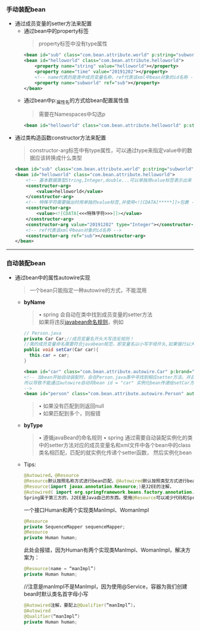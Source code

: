 ### 手动装配bean
  + 通过成员变量的setter方法来配置
    + 通过bean中的property标签
      > property标签中没有type属性
      ```xml
      <bean id="sub" class="com.bean.attribute.world" p:string="subworld"></bean>
      <bean id="helloworld" class="com.bean.attribute.helloworld">
          <property name="string" value="helloworld"></property>
          <property name="time" value="20191202"></property>
          <!-- name代表的是类中成员变量名称，ref代表该xml中bean对象的id名称 -->
          <property name="subworld" ref="sub"></property>
      </bean>
      ```
    + 通过bean中p:<sub>属性名</sub>的方式给bean配置属性值
      > 需要在Namespaces中勾选p
      ```xml
      <bean id="helloworld" class="com.bean.attribute.helloworld" p:string="helloworld" p:time="20191202"></bean>
      ```
  + 通过类构造函数constructor方法来配置
    > constructor-arg标签中有type属性，可以通过type来指定value中的数据应该转换成什么类型
      ```xml
      <bean id="sub" class="com.bean.attribute.world" p:string="subworld"></bean>
      <bean id="helloworld" class="com.bean.attribute.helloworld">
          <!-- 基本数据类型String,Integer,double...可以单独用value标签表示出来 -->
          <constructor-arg>
              <value>helloworld</value>
          </constructor-arg>
          <!-- 特殊字符需要输出时用单独的value标签,并使用<![CDATA[*****]]>包裹 -->
          <constructor-arg>
              <value><![CDATA[<<<特殊字符>>>]]></value>
          </constructor-arg>
          <constructor-arg value="20191202" type="Integer"></constructor-arg>
          <!-- ref代表该xml中bean对象的id名称 -->
          <constructor-arg ref="sub"></constructor-arg>
      </bean>
      ```
---
### 自动装配bean
  + 通过bean中的属性autowire实现
    > 一个bean只能指定一种autowire的方式，不能混用
    + **byName**
      > • spring 会自动在类中找到成员变量的setter方法<br>
        如果将违反[javabean命名规则](https://www.cnblogs.com/sunTin/p/7172932.html)，例如
        ```java
        // Person.java
        private Car Car;//成员变量名开头大写违反规则！
        //类的成员变量命名需要符合javabean规范，即变量名以小写字母开头,如果强行以大写开头，由于命名规则的原因，getCar,setCar,会因为其默认对应的成员变量名称为car，而无法触发setCar和getCar函数，也就是找不到car这个名字的成员变量
        public void setCar(Car car){
          this.car = car;
        }
        ```
        ```xml
        <bean id="car" class="com.bean.attribute.autowire.Car" p:brand="BMW" p:price="300000">
        <!-- 当bean开始自动装配时，会在Person.java类中寻找到相应setter方法，并且通过setCar对应的成员变量名为car，但是定义的成员变量名却为Car 
        所以导致不能通过autowire自动将bean id = "car" 实例化bean传递给setCar方法注入装配，Person实例化后的Car属性仍旧为null
        -->
        <bean id="person" class="com.bean.attribute.autowire.Person" autowire="byName"></bean>
        ```
      > • 如果没有匹配到则返回null<br>
      > • 如果匹配到多个，则报错
    + **byType**
      > • 遵循javaBean的命名规则
      > • spring 通过需要自动装配实例化的类中的setter方法对应的成员变量名和xml文件中各个bean中的class类名相匹配，匹配的就实例化传递个setter函数，          然后实例化bean
    + Tips:
      ```java
      @Autowired、@Resource
      @Resource默认按照名称方式进行bean匹配，@Autowired默认按照类型方式进行bean匹配
      @Resource(import javax.annotation.Resource;)是J2EE的注解，
      @Autowired( import org.springframework.beans.factory.annotation.Autowired;)是Spring的注解
      Spring属于第三方的，J2EE是Java自己的东西。使用@Resource可以减少代码和Spring之间的耦合。
      ```
      一个接口Human和两个实现类ManImpl、WomanImpl
      ```java
      @Resource
      private SequenceMapper sequenceMapper;
      @Resource
      private Human human;
      ```
      此处会报错，因为Human有两个实现类ManImpl、WomanImpl，解决方案为：
      ```java
      @Resource(name = “manImpl”)
      private Human human;
      ```
      //注意是manImpl不是ManImpl，因为使用@Service，容器为我们创建bean时默认类名首字母小写
      ```java
      @Autowired注解，要配上@Qualifier(“manImpl”)，
      @Autowired
      @Qualifier(“manImpl”)
      private Human human;
      ```
